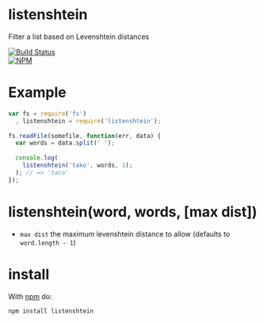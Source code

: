 listenshtein
======

Filter a list based on Levenshtein distances

[![Build Status](https://travis-ci.org/dstokes/listenshtein.png)](https://travis-ci.org/dstokes/listenshtein)  
[![NPM](https://nodei.co/npm/listenshtein.png?downloads=true)](https://nodei.co/npm/listenshtein/)

Example
=======
``` js
var fs = require('fs')
  , listenshtein = require('listenshtein');
  
fs.readFile(somefile, function(err, data) {
  var words = data.split(' ');
  
  console.log(
    listenshtein('tako', words, 1);
  ); // => 'taco'
});
```

listenshtein(word, words, [max dist])
=====================================
* `max dist` the maximum levenshtein distance to allow (defaults to `word.length - 1`)

install
=======

With [npm](http://npmjs.org) do:

```
npm install listenshtein
```
